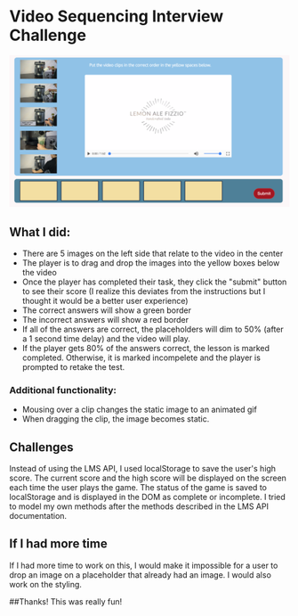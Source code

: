 # Video Sequencing Interview Challenge

![ScreenShot](https://github.com/ekingan/mindSpaceChallenge/blob/master/assets/codeChallenge.png)

## What I did: 

* There are 5 images on the left side that relate to the video in the center
* The player is to drag and drop the images into the yellow boxes below the video
* Once the player has completed their task, they click the "submit" button to see their score (I realize this deviates from the instructions but I thought it would be a better user experience)
* The correct answers will show a green border
* The incorrect answers will show a red border
* If all of the answers are correct, the placeholders will dim to 50% (after a 1 second time delay) and the video will play.
* If the player gets 80% of the answers correct, the lesson is marked completed. Otherwise, it is marked incompelete and the player is prompted to retake the test.

### Additional functionality:

* Mousing over a clip changes the static image to an animated gif
* When dragging the clip, the image becomes static. 

## Challenges

Instead of using the LMS API, I used localStorage to save the user's high score.
The current score and the high score will be displayed on the screen each time the user plays the game. 
The status of the game is saved to localStorage and is displayed in the DOM as complete or incomplete.
I tried to model my own methods after the methods described in the LMS API documentation. 

## If I had more time

If I had more time to work on this, I would make it impossible for a user to drop an image on a placeholder that already had an image. 
I would also work on the styling.

##Thanks! This was really fun!